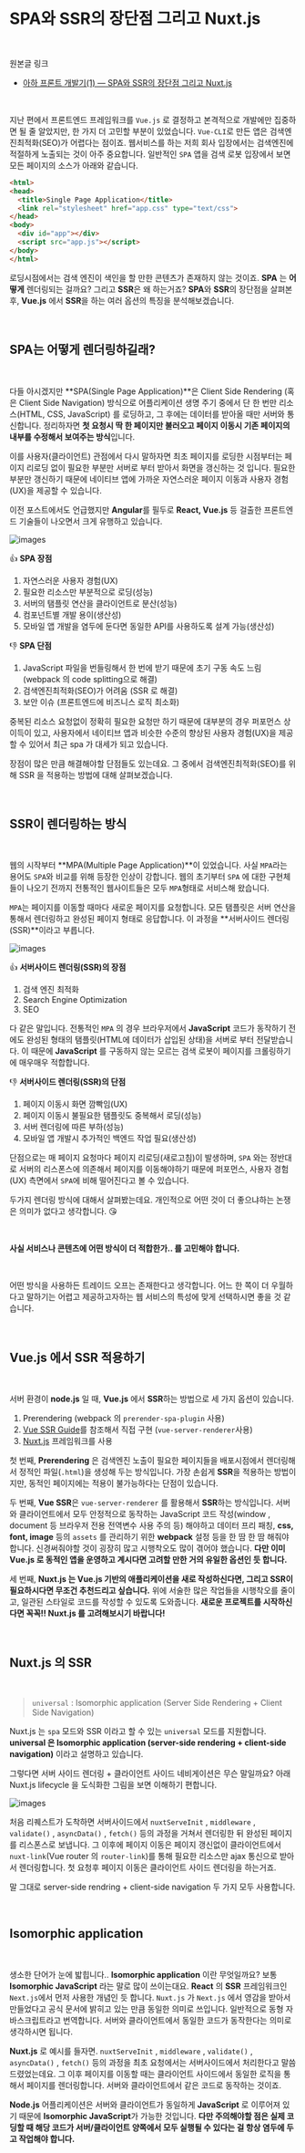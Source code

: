 # SPA와 SSR의 장단점 그리고 Nuxt.js

<br/>

원본글 링크

- [아하 프론트 개발기(1) — SPA와 SSR의 장단점 그리고 Nuxt.js](https://medium.com/aha-official/%EC%95%84%ED%95%98-%ED%94%84%EB%A1%A0%ED%8A%B8-%EA%B0%9C%EB%B0%9C%EA%B8%B0-1-spa%EC%99%80-ssr%EC%9D%98-%EC%9E%A5%EB%8B%A8%EC%A0%90-%EA%B7%B8%EB%A6%AC%EA%B3%A0-nuxt-js-cafdc3ac2053)

<br/>

지난 편에서 프론트엔드 프레임워크를 `Vue.js` 로 결정하고 본격적으로 개발에만 집중하면 될 줄 알았지만, 한 가지 더 고민할 부분이 있었습니다. 
`Vue-CLI`로 만든 앱은 검색엔진최적화(SEO)가 어렵다는 점이죠. 
웹서비스를 하는 저희 회사 입장에서는 검색엔진에 적절하게 노출되는 것이 아주 중요합니다. 
일반적인 `SPA` 앱을 검색 로봇 입장에서 보면 모든 페이지의 소스가 아래와 같습니다.

```html
<html>
<head>
  <title>Single Page Application</title>
  <link rel="stylesheet" href="app.css" type="text/css">
</head>
<body>
  <div id="app"></div>
  <script src="app.js"></script>
</body>
</html>
```

로딩시점에서는 검색 엔진이 색인을 할 만한 콘텐츠가 존재하지 않는 것이죠. 
**SPA** 는 **어떻게** 렌더링되는 걸까요? 
그리고 **SSR**은 왜 하는거죠? 
**SPA**와 **SSR**의 장단점을 살펴본 후, **Vue.js** 에서 **SSR**을 하는 여러 옵션의 특징을 분석해보겠습니다.

<br/>

## SPA는 어떻게 렌더링하길래?

<br/>

다들 아시겠지만 **SPA(Single Page Application)**은 Client Side Rendering (혹은 Client Side Navigation) 방식으로 
어플리케이션 생명 주기 중에서 단 한 번만 리소스(HTML, CSS, JavaScript) 를 로딩하고, 그 후에는 데이터를 받아올 때만 서버와 통신합니다. 
정리하자면 **첫 요청시 딱 한 페이지만 불러오고 페이지 이동시 기존 페이지의 내부를 수정해서 보여주는 방식**입니다.

이를 사용자(클라이언트) 관점에서 다시 말하자면 최초 페이지를 로딩한 시점부터는 페이지 리로딩 없이 필요한 부분만 서버로 부터 받아서 화면을 갱신하는 것 입니다. 
필요한 부분만 갱신하기 때문에 네이티브 앱에 가까운 자연스러운 페이지 이동과 사용자 경험(UX)을 제공할 수 있습니다.

이전 포스트에서도 언급했지만 **Angular**를 필두로 **React, Vue.js** 등 걸출한 프론트엔드 기술들이 나오면서 크게 유행하고 있습니다.

![images](https://miro.medium.com/max/2220/1*8yXsJ6-NcpEBT4--WLlalQ.png)

👍 **SPA 장점**
1. 자연스러운 사용자 경험(UX)
2. 필요한 리소스만 부분적으로 로딩(성능)
3. 서버의 탬플릿 연산을 클라이언트로 분산(성능)
4. 컴포넌트별 개발 용이(생산성)
5. 모바일 앱 개발을 염두에 둔다면 동일한 API를 사용하도록 설계 가능(생산성)

👎 **SPA 단점**
1. JavaScript 파일을 번들링해서 한 번에 받기 때문에 초기 구동 속도 느림(webpack 의 code splitting으로 해결)
2. 검색엔진최적화(SEO)가 어려움 (SSR 로 해결)
3. 보안 이슈 (프론트엔드에 비즈니스 로직 최소화)

중복된 리소스 요청없이 정확히 필요한 요청만 하기 때문에 대부분의 경우 퍼포먼스 상 이득이 있고, 
사용자에서 네이티브 앱과 비슷한 수준의 향상된 사용자 경험(UX)을 제공할 수 있어서 최근 spa 가 대세가 되고 있습니다.

장점이 많은 만큼 해결해야할 단점들도 있는데요. 
그 중에서 검색엔진최적화(SEO)를 위해 SSR 을 적용하는 방법에 대해 살펴보겠습니다.

<br/>

## SSR이 렌더링하는 방식

<br/>

웹의 시작부터 **MPA(Multiple Page Application)**이 있었습니다. 
사실 `MPA`라는 용어도 `SPA`와 비교를 위해 등장한 인상이 강합니다. 
웹의 초기부터 `SPA` 에 대한 구현체들이 나오기 전까지 전통적인 웹사이트들은 모두 `MPA`형태로 서비스해 왔습니다.

`MPA`는 페이지를 이동할 때마다 새로운 페이지를 요청합니다. 
모든 탬플릿은 서버 연산을 통해서 렌더링하고 완성된 페이지 형태로 응답합니다.
이 과정을 **서버사이드 렌더링(SSR)**이라고 부릅니다.

![images](https://miro.medium.com/max/2220/1*7yuDF5swqDOd6TlIhsdxTg.png)

👍 **서버사이드 렌더링(SSR)의 장점**
1. 검색 엔진 최적화
2. Search Engine Optimization
3. SEO

다 같은 말입니다. 
전통적인 `MPA` 의 경우 브라우저에서 **JavaScript** 코드가 동작하기 전에도 완성된 형태의 탬플릿(HTML에 데이터가 삽입된 상태)을 서버로 부터 전달받습니다. 
이 때문에 **JavaScript** 를 구동하지 않는 모르는 검색 로봇이 페이지를 크롤링하기에 매우매우 적합합니다.

👎 **서버사이드 렌더링(SSR)의 단점**
1. 페이지 이동시 화면 깜빡임(UX)
2. 페이지 이동시 불필요한 탬플릿도 중복해서 로딩(성능)
3. 서버 렌더링에 따른 부하(성능)
4. 모바일 앱 개발시 추가적인 백엔드 작업 필요(생산성)

단점으로는 매 페이지 요청마다 페이지 리로딩(새로고침)이 발생하며, `SPA` 와는 정반대로 서버의 리스폰스에 의존해서 페이지를 이동해야하기 때문에 
퍼포먼스, 사용자 경험(UX) 측면에서 `SPA`에 비해 떨어진다고 볼 수 있습니다.

두가지 렌더링 방식에 대해서 살펴봤는데요. 
개인적으로 어떤 것이 더 좋으냐하는 논쟁은 의미가 없다고 생각합니다. 😘

<br/>

**사실 서비스나 콘텐츠에 어떤 방식이 더 적합한가.. 를 고민해야 합니다.**

<br/>

어떤 방식을 사용하든 트레이드 오프는 존재한다고 생각합니다. 
어느 한 쪽이 더 우월하다고 말하기는 어렵고 제공하고자하는 웹 서비스의 특성에 맞게 선택하시면 좋을 것 같습니다.

<br/>

## Vue.js 에서 SSR 적용하기

<br/>

서버 환경이 **node.js** 일 때, **Vue.js** 에서 **SSR**하는 방법으로 세 가지 옵션이 있습니다.

1. Prerendering (webpack 의 `prerender-spa-plugin` 사용)
2. [Vue SSR Guide](https://ssr.vuejs.org/)를 참조해서 직접 구현 (`vue-server-renderer`사용)
3. [Nuxt.js](https://nuxtjs.org/) 프레임워크를 사용

첫 번째, **Prerendering** 은 검색엔진 노출이 필요한 페이지들을 배포시점에서 렌더링해서 정적인 파일(`.html`)을 생성해 두는 방식입니다. 
가장 손쉽게 **SSR**을 적용하는 방법이지만, 동적인 페이지에는 적용이 불가능하다는 단점이 있습니다.

두 번째, **Vue SSR**은 `vue-server-renderer` 를 활용해서 **SSR**하는 방식입니다. 
서버와 클라이언트에서 모두 안정적으로 동작하는 JavaScript 코드 작성(window , document 등 브라우저 전용 전역변수 사용 주의 등) 해야하고 
데이터 프리 패칭, **css, font, image** 등의 `assets` 를 관리하기 위한 **webpack** 설정 등을 한 땀 한 땀 해줘야 합니다. 
신경써줘야할 것이 굉장히 많고 시행착오도 많이 겪어야 했습니다. 
**다만 이미 Vue.js 로 동적인 앱을 운영하고 계시다면 고려할 만한 거의 유일한 옵션인 듯 합니다.**

세 번째, **Nuxt.js 는 Vue.js 기반의 애플리케이션을 새로 작성하신다면, 그리고 SSR이 필요하시다면 무조건 추천드리고 싶습니다.** 
위에 서술한 많은 작업들을 시행착오를 줄이고, 일관된 스타일로 코드를 작성할 수 있도록 도와줍니다. 
**새로운 프로젝트를 시작하신다면 꼭꼭!! Nuxt.js 를 고려해보시기 바랍니다!**

<br/>

## Nuxt.js 의 SSR

<br/>

> `universal` : Isomorphic application (Server Side Rendering + Client Side Navigation)

Nuxt.js 는 `spa` 모드와 SSR 이라고 할 수 있는 `universal` 모드를 지원합니다. 
**universal 은 Isomorphic application (server-side rendering + client-side navigation)** 이라고 설명하고 있습니다.

그렇다면 서버 사이드 렌더링 + 클라이언트 사이드 네비게이션은 무슨 말일까요? 
아래 Nuxt.js lifecycle 을 도식화한 그림을 보면 이해하기 편합니다.

![images](https://miro.medium.com/max/914/1*mLL-1t7_0Ne3JN6On0t_vA.png)

처음 리퀘스트가 도착하면 서버사이드에서 `nuxtServeInit` , `middleware` , `validate()` , `asyncData()` , `fetch()` 등의 과정을 거쳐서 
렌더링한 뒤 완성된 페이지를 리스폰스로 보냅니다. 
그 이후에 페이지 이동은 페이지 갱신없이 클라이언트에서 `nuxt-link`(Vue router 의 `router-link`)를 통해 
필요한 리소스만 ajax 통신으로 받아서 렌더링합니다. 
첫 요청후 페이지 이동은 클라이언트 사이드 렌더링을 하는거죠.

말 그대로 server-side rendring + client-side navigation 두 가지 모두 사용합니다.

<br/>

## Isomorphic application

<br/>

생소한 단어가 눈에 밟힙니다.. **Isomorphic application** 이란 무엇일까요? 
보통 **Isomorphic JavaScript** 라는 말로 많이 쓰이는대요. **React** 의 **SSR** 프레임워크인 `Next.js`에서 먼저 사용한 개념인 듯 합니다. 
`Nuxt.js` 가 `Next.js` 에서 영감을 받아서 만들었다고 공식 문서에 밝히고 있는 만큼 동일한 의미로 쓰입니다. 
일반적으로 동형 자바스크립트라고 번역합니다. 
서버와 클라이언트에서 동일한 코드가 동작한다는 의미로 생각하시면 됩니다.

**Nuxt.js** 로 예시를 들자면. `nuxtServeInit` , `middleware` , `validate()` , `asyncData()` , `fetch()` 등의 과정을 
최초 요청에서는 서버사이드에서 처리한다고 말씀드렸었는데요. 
그 이후 페이지를 이동할 때는 클라이언트 사이드에서 동일한 로직을 통해서 페이지를 렌더링합니다. 
서버와 클라이언트에서 같은 코드로 동작하는 것이죠.

**Node.js** 어플리케이션은 서버와 클라이언트가 동일하게 **JavaScript** 로 이루어져 있기 때문에 **Isomorphic JavaScript**가 가능한 것입니다. 
**다만 주의해야할 점은 실제 코딩할 때 해당 코드가 서버/클라이언트 양쪽에서 모두 실행될 수 있다는 걸 항상 염두에 두고 작업해야 합니다.**
